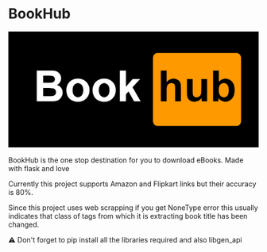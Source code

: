 # BookHub 
![logo](https://github.com/programmingninjas/BookHub/blob/main/static/bookhub.png)

BookHub is the one stop destination for you to download eBooks. Made with flask and love

Currently this project supports Amazon and Flipkart links but their accuracy is 80%.

Since this project uses web scrapping if you get NoneType error this usually indicates that class of tags from which it is extracting book title has been changed. 

⚠️ Don't forget to pip install all the libraries required and also libgen_api
